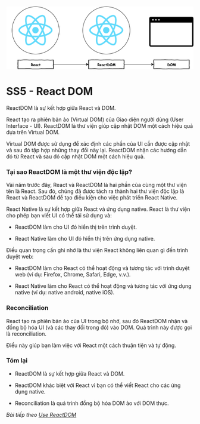 ![Create-HTML-1](images/react-dom.png) 

# SS5 - React DOM

ReactDOM là sự kết hợp giữa React và DOM.

React tạo ra phiên bản ảo (Virtual DOM) của Giao diện người dùng (User Interface - UI). ReactDOM là thư viện giúp cập nhật DOM một cách hiệu quả dựa trên Virtual DOM.

Virtual DOM được sử dụng để xác định các phần của UI cần được cập nhật và sau đó tập hợp những thay đổi này lại. ReactDOM nhận các hướng dẫn đó từ React và sau đó cập nhật DOM một cách hiệu quả.

### Tại sao ReactDOM là một thư viện độc lập?

Vài năm trước đây, React và ReactDOM là hai phần của cùng một thư viện tên là React. Sau đó, chúng đã được tách ra thành hai thư viện độc lập là React và ReactDOM để tạo điều kiện cho việc phát triển React Native.

React Native là sự kết hợp giữa React và ứng dụng native. React là thư viện cho phép bạn viết UI có thể tái sử dụng và:
    
- ReactDOM làm cho UI đó hiển thị trên trình duyệt.

- React Native làm cho UI đó hiển thị trên ứng dụng native.

Điều quan trọng cần ghi nhớ là thư viện React không liên quan gì đến trình duyệt web:

- ReactDOM làm cho React có thể hoạt động và tương tác với trình duyệt web (ví dụ: Firefox, Chrome, Safari, Edge, v.v.).

- React Native làm cho React có thể hoạt động và tương tác với ứng dụng native (ví dụ: native android, native iOS).

### Reconciliation

React tạo ra phiên bản ảo của UI trong bộ nhớ, sau đó ReactDOM nhận và đồng bộ hóa UI (và các thay đổi trong đó) vào DOM. Quá trình này được gọi là reconciliation.

Điều này giúp bạn làm việc với React một cách thuận tiện và tự động.

### Tóm lại

- ReactDOM là sự kết hợp giữa React và DOM.

- ReactDOM khác biệt với React vì bạn có thể viết React cho các ứng dụng native.

- Reconciliation là quá trình đồng bộ hóa DOM ảo với DOM thực.

*Bài tiếp theo [Use ReactDOM](/lesson/session/session_06_use_react_dom.md)*
